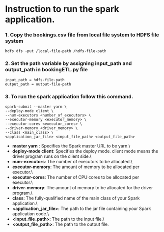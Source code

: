 
# Instruction to run the spark application.

### 1. Copy the bookings.csv file from local file system to HDFS file system

```
hdfs dfs -put /local-file-path /hdfs-file-path
```

### 2. Set the path variable by assigning input_path and output_path in bookingETL.py file

```
input_path = hdfs-file-path
output_path = output-file-path
```
### 3. To run the spark application follow this command.

```
spark-submit --master yarn \
--deploy-mode client \
--num-executors <number_of_executors> \
--executor-memory <executor_memory> \
--executor-cores <executor_cores> \
--driver-memory <driver_memory> \
--class <main_class> \
<application_jar_file> <input_file_path> <output_file_path>
```



* __master yarn__ : Specifies the Spark master URL to be yarn.\
* __deploy-mode client__: Specifies the deploy mode. client mode means the driver program runs on the client side.\
* __num-executors__: The number of executors to be allocated.\
* __executor-memory__: The amount of memory to be allocated per executor.\
* __executor-cores__: The number of CPU cores to be allocated per executor.\
* __driver-memory__: The amount of memory to be allocated for the driver program.\
* __class__: The fully-qualified name of the main class of your Spark application.\
* __<application_jar_file>__: The path to the jar file containing your Spark application code.\
* __<input_file_path>__: The path to the input file.\
* __<output_file_path>__: The path to the output file.

